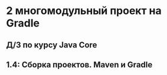 # 2 многомодульный проект на Gradle

## Д/З по курсу Java Core
## 1.4: Сборка проектов. Maven и Gradle

